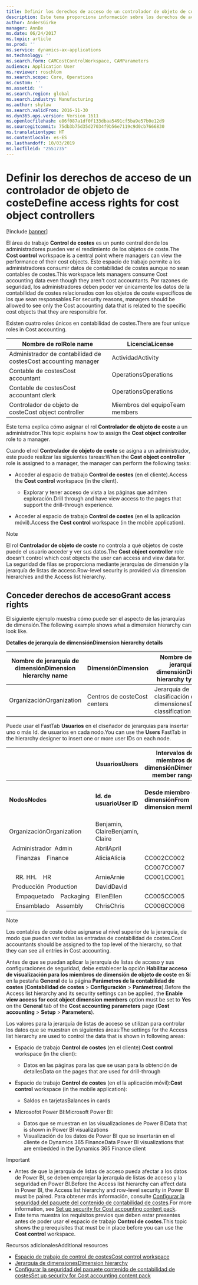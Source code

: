 ```yaml
---
title: Definir los derechos de acceso de un controlador de objeto de coste
description: Este tema proporciona información sobre los derechos de acceso para los controladores de objeto de coste.
author: AndersGirke
manager: AnnBe
ms.date: 06/24/2017
ms.topic: article
ms.prod: ''
ms.service: dynamics-ax-applications
ms.technology: ''
ms.search.form: CAMCostControlWorkspace, CAMParameters
audience: Application User
ms.reviewer: roschlom
ms.search.scope: Core, Operations
ms.custom: ''
ms.assetid: ''
ms.search.region: global
ms.search.industry: Manufacturing
ms.author: shylaw
ms.search.validFrom: 2016-11-30
ms.dyn365.ops.version: Version 1611
ms.openlocfilehash: e86f087a1df0f133dbaa5491cf5ba9e57b0e12d9
ms.sourcegitcommit: 75db3b75d35d27034f9b56e7119c9d0cb7666830
ms.translationtype: HT
ms.contentlocale: es-ES
ms.lasthandoff: 10/03/2019
ms.locfileid: "2551735"
---
```

# <a name="define-access-rights-for-cost-object-controllers"></a><span data-ttu-id="ef127-103">Definir los derechos de acceso de un controlador de objeto de coste</span><span class="sxs-lookup"><span data-stu-id="ef127-103">Define access rights for cost object controllers</span></span>

[!include [banner](../includes/banner.md)]

<span data-ttu-id="ef127-104">El área de trabajo **Control de costes** es un punto central donde los administradores pueden ver el rendimiento de los objetos de coste.</span><span class="sxs-lookup"><span data-stu-id="ef127-104">The **Cost control** workspace is a central point where managers can view the performance of their cost objects.</span></span> <span data-ttu-id="ef127-105">Este espacio de trabajo permite a los administradores consumir datos de contabilidad de costes aunque no sean contables de costes.</span><span class="sxs-lookup"><span data-stu-id="ef127-105">This workspace lets managers consume Cost accounting data even though they aren't cost accountants.</span></span> <span data-ttu-id="ef127-106">Por razones de seguridad, los administradores deben poder ver únicamente los datos de la contabilidad de costes relacionados con los objetos de coste específicos de los que sean responsables.</span><span class="sxs-lookup"><span data-stu-id="ef127-106">For security reasons, managers should be allowed to see only the Cost accounting data that is related to the specific cost objects that they are responsible for.</span></span>

<span data-ttu-id="ef127-107">Existen cuatro roles únicos en contabilidad de costes.</span><span class="sxs-lookup"><span data-stu-id="ef127-107">There are four unique roles in Cost accounting.</span></span>

| <span data-ttu-id="ef127-108">Nombre de rol</span><span class="sxs-lookup"><span data-stu-id="ef127-108">Role name</span></span>               | <span data-ttu-id="ef127-109">Licencia</span><span class="sxs-lookup"><span data-stu-id="ef127-109">License</span></span>      |
|-------------------------|--------------|
| <span data-ttu-id="ef127-110">Administrador de contabilidad de costes</span><span class="sxs-lookup"><span data-stu-id="ef127-110">Cost accounting manager</span></span> | <span data-ttu-id="ef127-111">Actividad</span><span class="sxs-lookup"><span data-stu-id="ef127-111">Activity</span></span>     |
| <span data-ttu-id="ef127-112">Contable de costes</span><span class="sxs-lookup"><span data-stu-id="ef127-112">Cost accountant</span></span>         | <span data-ttu-id="ef127-113">Operations</span><span class="sxs-lookup"><span data-stu-id="ef127-113">Operations</span></span>   |
| <span data-ttu-id="ef127-114">Contable de costes</span><span class="sxs-lookup"><span data-stu-id="ef127-114">Cost accountant clerk</span></span>   | <span data-ttu-id="ef127-115">Operations</span><span class="sxs-lookup"><span data-stu-id="ef127-115">Operations</span></span>   |
| <span data-ttu-id="ef127-116">Controlador de objeto de coste</span><span class="sxs-lookup"><span data-stu-id="ef127-116">Cost object controller</span></span>  | <span data-ttu-id="ef127-117">Miembros del equipo</span><span class="sxs-lookup"><span data-stu-id="ef127-117">Team members</span></span> |

<span data-ttu-id="ef127-118">Este tema explica cómo asignar el rol **Controlador de objeto de coste** a un administrador.</span><span class="sxs-lookup"><span data-stu-id="ef127-118">This topic explains how to assign the **Cost object controller** role to a manager.</span></span>

<span data-ttu-id="ef127-119">Cuando el rol **Controlador de objeto de coste** se asigna a un administrador, este puede realizar las siguientes tareas:</span><span class="sxs-lookup"><span data-stu-id="ef127-119">When the **Cost object controller** role is assigned to a manager, the manager can perform the following tasks:</span></span>

- <span data-ttu-id="ef127-120">Acceder al espacio de trabajo **Control de costes** (en el cliente).</span><span class="sxs-lookup"><span data-stu-id="ef127-120">Access the **Cost control** workspace (in the client).</span></span>

    - <span data-ttu-id="ef127-121">Explorar y tener acceso de vista a las páginas que admiten exploración.</span><span class="sxs-lookup"><span data-stu-id="ef127-121">Drill through and have view access to the pages that support the drill-through experience.</span></span>

- <span data-ttu-id="ef127-122">Acceder al espacio de trabajo **Control de costes** (en el la aplicación móvil).</span><span class="sxs-lookup"><span data-stu-id="ef127-122">Access the **Cost control** workspace (in the mobile application).</span></span>

> [!NOTE]
> <span data-ttu-id="ef127-123">El rol **Controlador de objeto de coste** no controla a qué objetos de coste puede el usuario acceder y ver sus datos.</span><span class="sxs-lookup"><span data-stu-id="ef127-123">The **Cost object controller** role doesn't control which cost objects the user can access and view data for.</span></span> <span data-ttu-id="ef127-124">La seguridad de filas se proporciona mediante jerarquías de dimensión y la jerarquía de listas de acceso.</span><span class="sxs-lookup"><span data-stu-id="ef127-124">Row-level security is provided via dimension hierarchies and the Access list hierarchy.</span></span>

## <a name="grant-access-rights"></a><span data-ttu-id="ef127-125">Conceder derechos de acceso</span><span class="sxs-lookup"><span data-stu-id="ef127-125">Grant access rights</span></span>
<span data-ttu-id="ef127-126">El siguiente ejemplo muestra cómo puede ser el aspecto de las jerarquías de dimensión.</span><span class="sxs-lookup"><span data-stu-id="ef127-126">The following example shows what a dimension hierarchy can look like.</span></span>

<span data-ttu-id="ef127-127">**Detalles de jerarquía de dimensión**</span><span class="sxs-lookup"><span data-stu-id="ef127-127">**Dimension hierarchy details**</span></span>

| <span data-ttu-id="ef127-128">Nombre de jerarquía de dimensión</span><span class="sxs-lookup"><span data-stu-id="ef127-128">Dimension hierarchy name</span></span> | <span data-ttu-id="ef127-129">Dimensión</span><span class="sxs-lookup"><span data-stu-id="ef127-129">Dimension</span></span>    | <span data-ttu-id="ef127-130">Nombre de tipo de jerarquía de dimensión</span><span class="sxs-lookup"><span data-stu-id="ef127-130">Dimension hierarchy type name</span></span>      | <span data-ttu-id="ef127-131">Jerarquía de listas de acceso</span><span class="sxs-lookup"><span data-stu-id="ef127-131">Access list hierarchy</span></span> |
|--------------------------|--------------|------------------------------------|-----------------------|
| <span data-ttu-id="ef127-132">Organización</span><span class="sxs-lookup"><span data-stu-id="ef127-132">Organization</span></span>             | <span data-ttu-id="ef127-133">Centros de coste</span><span class="sxs-lookup"><span data-stu-id="ef127-133">Cost centers</span></span> | <span data-ttu-id="ef127-134">Jerarquía de clasificación de dimensiones</span><span class="sxs-lookup"><span data-stu-id="ef127-134">Dimension classification hierarchy</span></span> | <span data-ttu-id="ef127-135">**Sí**</span><span class="sxs-lookup"><span data-stu-id="ef127-135">**Yes**</span></span>               |

<span data-ttu-id="ef127-136">Puede usar el FastTab **Usuarios** en el diseñador de jerarquías para insertar uno o más Id. de usuarios en cada nodo.</span><span class="sxs-lookup"><span data-stu-id="ef127-136">You can use the **Users** FastTab in the hierarchy designer to insert one or more user IDs on each node.</span></span>

|                                   | <span data-ttu-id="ef127-137">Usuarios</span><span class="sxs-lookup"><span data-stu-id="ef127-137">Users</span></span>            | <span data-ttu-id="ef127-138">Intervalos de miembros de dimensión</span><span class="sxs-lookup"><span data-stu-id="ef127-138">Dimension member ranges</span></span>   |                         |
|-----------------------------------|------------------|---------------------------|-------------------------|
| <span data-ttu-id="ef127-139">**Nodos**</span><span class="sxs-lookup"><span data-stu-id="ef127-139">**Nodes**</span></span>                         | <span data-ttu-id="ef127-140">**Id. de usuario**</span><span class="sxs-lookup"><span data-stu-id="ef127-140">**User ID**</span></span>      | <span data-ttu-id="ef127-141">**Desde miembro de dimensión**</span><span class="sxs-lookup"><span data-stu-id="ef127-141">**From dimension member**</span></span> | <span data-ttu-id="ef127-142">**Hasta miembro de dimensión**</span><span class="sxs-lookup"><span data-stu-id="ef127-142">**To dimension member**</span></span> |
| <span data-ttu-id="ef127-143">Organización</span><span class="sxs-lookup"><span data-stu-id="ef127-143">Organization</span></span>                      | <span data-ttu-id="ef127-144">Benjamin, Claire</span><span class="sxs-lookup"><span data-stu-id="ef127-144">Benjamin, Claire</span></span> |                           |                         |
| <span data-ttu-id="ef127-145">&nbsp;&nbsp;Administrador</span><span class="sxs-lookup"><span data-stu-id="ef127-145">&nbsp;&nbsp;Admin</span></span>                 | <span data-ttu-id="ef127-146">Abril</span><span class="sxs-lookup"><span data-stu-id="ef127-146">April</span></span>            |                           |                         |
| <span data-ttu-id="ef127-147">&nbsp;&nbsp;&nbsp;&nbsp;Finanzas</span><span class="sxs-lookup"><span data-stu-id="ef127-147">&nbsp;&nbsp;&nbsp;&nbsp;Finance</span></span>   | <span data-ttu-id="ef127-148">Alicia</span><span class="sxs-lookup"><span data-stu-id="ef127-148">Alicia</span></span>           | <span data-ttu-id="ef127-149">CC002</span><span class="sxs-lookup"><span data-stu-id="ef127-149">CC002</span></span>                     | <span data-ttu-id="ef127-150">CC003</span><span class="sxs-lookup"><span data-stu-id="ef127-150">CC003</span></span>                   |
|                                   |                  | <span data-ttu-id="ef127-151">CC007</span><span class="sxs-lookup"><span data-stu-id="ef127-151">CC007</span></span>                     | <span data-ttu-id="ef127-152">CC007</span><span class="sxs-lookup"><span data-stu-id="ef127-152">CC007</span></span>                   |
| <span data-ttu-id="ef127-153">&nbsp;&nbsp;&nbsp;&nbsp;RR. HH.</span><span class="sxs-lookup"><span data-stu-id="ef127-153">&nbsp;&nbsp;&nbsp;&nbsp;HR</span></span>        | <span data-ttu-id="ef127-154">Arnie</span><span class="sxs-lookup"><span data-stu-id="ef127-154">Arnie</span></span>            | <span data-ttu-id="ef127-155">CC001</span><span class="sxs-lookup"><span data-stu-id="ef127-155">CC001</span></span>                     | <span data-ttu-id="ef127-156">CC001</span><span class="sxs-lookup"><span data-stu-id="ef127-156">CC001</span></span>                   |
| <span data-ttu-id="ef127-157">&nbsp;&nbsp;Producción</span><span class="sxs-lookup"><span data-stu-id="ef127-157">&nbsp;&nbsp;Production</span></span>            | <span data-ttu-id="ef127-158">David</span><span class="sxs-lookup"><span data-stu-id="ef127-158">David</span></span>            |                           |                         |
| <span data-ttu-id="ef127-159">&nbsp;&nbsp;&nbsp;&nbsp;Empaquetado</span><span class="sxs-lookup"><span data-stu-id="ef127-159">&nbsp;&nbsp;&nbsp;&nbsp;Packaging</span></span> | <span data-ttu-id="ef127-160">Ellen</span><span class="sxs-lookup"><span data-stu-id="ef127-160">Ellen</span></span>            | <span data-ttu-id="ef127-161">CC005</span><span class="sxs-lookup"><span data-stu-id="ef127-161">CC005</span></span>                     | <span data-ttu-id="ef127-162">CC005</span><span class="sxs-lookup"><span data-stu-id="ef127-162">CC005</span></span>                   |
| <span data-ttu-id="ef127-163">&nbsp;&nbsp;&nbsp;&nbsp;Ensamblado</span><span class="sxs-lookup"><span data-stu-id="ef127-163">&nbsp;&nbsp;&nbsp;&nbsp;Assembly</span></span>  | <span data-ttu-id="ef127-164">Chris</span><span class="sxs-lookup"><span data-stu-id="ef127-164">Chris</span></span>            | <span data-ttu-id="ef127-165">CC006</span><span class="sxs-lookup"><span data-stu-id="ef127-165">CC006</span></span>                     | <span data-ttu-id="ef127-166">CC006</span><span class="sxs-lookup"><span data-stu-id="ef127-166">CC006</span></span>                   |

> [!NOTE]
> <span data-ttu-id="ef127-167">Los contables de coste debe asignarse al nivel superior de la jerarquía, de modo que puedan ver todas las entradas de contabilidad de costes.</span><span class="sxs-lookup"><span data-stu-id="ef127-167">Cost accountants should be assigned to the top level of the hierarchy, so that they can see all entries in Cost accounting.</span></span>

<span data-ttu-id="ef127-168">Antes de que se puedan aplicar la jerarquía de listas de acceso y sus configuraciones de seguridad, debe establecer la opción **Habilitar acceso de visualización para los miembros de dimensión de objeto de coste** en **Sí** en la pestaña **General** de la página **Parámetros de la contabilidad de costes** (**Contabilidad de costes** > **Configuración** > **Parámetros**).</span><span class="sxs-lookup"><span data-stu-id="ef127-168">Before the Access list hierarchy and its security settings can be applied, the **Enable view access for cost object dimension members** option must be set to **Yes** on the **General** tab of the **Cost accounting parameters** page (**Cost accounting** > **Setup** > **Parameters**).</span></span>

<span data-ttu-id="ef127-169">Los valores para la jerarquía de listas de acceso se utilizan para controlar los datos que se muestran en siguientes áreas:</span><span class="sxs-lookup"><span data-stu-id="ef127-169">The settings for the Access list hierarchy are used to control the data that is shown in following areas:</span></span>

- <span data-ttu-id="ef127-170">Espacio de trabajo **Control de costes** (en el cliente):</span><span class="sxs-lookup"><span data-stu-id="ef127-170">**Cost control** workspace (in the client):</span></span>

    - <span data-ttu-id="ef127-171">Datos en las páginas para las que se usan para la obtención de detalles</span><span class="sxs-lookup"><span data-stu-id="ef127-171">Data on the pages that are used for drill-through</span></span>

- <span data-ttu-id="ef127-172">Espacio de trabajo **Control de costes** (en el la aplicación móvil):</span><span class="sxs-lookup"><span data-stu-id="ef127-172">**Cost control** workspace (in the mobile application):</span></span>

    - <span data-ttu-id="ef127-173">Saldos en tarjetas</span><span class="sxs-lookup"><span data-stu-id="ef127-173">Balances in cards</span></span>

- <span data-ttu-id="ef127-174">Microsofot Power BI:</span><span class="sxs-lookup"><span data-stu-id="ef127-174">Microsoft Power BI:</span></span>

    - <span data-ttu-id="ef127-175">Datos que se muestran en las visualizaciones de Power BI</span><span class="sxs-lookup"><span data-stu-id="ef127-175">Data that is shown in Power BI visualizations</span></span>
    - <span data-ttu-id="ef127-176">Visualización de los datos de Power BI que se insertarán en el cliente de Dynamics 365 Finance</span><span class="sxs-lookup"><span data-stu-id="ef127-176">Data Power BI visualizations that are embedded in the Dynamics 365 Finance client</span></span>

> [!IMPORTANT]
> - <span data-ttu-id="ef127-177">Antes de que la jerarquía de listas de acceso pueda afectar a los datos de Power BI, se deben emparejar la jerarquía de listas de acceso y la seguridad en Power BI.</span><span class="sxs-lookup"><span data-stu-id="ef127-177">Before the Access list hierarchy can affect data in Power BI, the Access list hierarchy and row-level security in Power BI must be paired.</span></span> <span data-ttu-id="ef127-178">Para obtener más información, consulte [Configurar la seguridad del paquete del contenido de contabilidad de costes](../../dev-itpro/analytics/setup-security-cost-accounting-content-pack.md).</span><span class="sxs-lookup"><span data-stu-id="ef127-178">For more information, see [Set up security for Cost accounting content pack](../../dev-itpro/analytics/setup-security-cost-accounting-content-pack.md).</span></span>
> - <span data-ttu-id="ef127-179">Este tema muestra los requisitos previos que deben estar presentes antes de poder usar el espacio de trabajo **Control de costes**.</span><span class="sxs-lookup"><span data-stu-id="ef127-179">This topic shows the prerequisites that must be in place before you can use the **Cost control** workspace.</span></span>

<span data-ttu-id="ef127-180">Recursos adicionales</span><span class="sxs-lookup"><span data-stu-id="ef127-180">Additional resources</span></span>

- [<span data-ttu-id="ef127-181">Espacio de trabajo de control de costes</span><span class="sxs-lookup"><span data-stu-id="ef127-181">Cost control workspace</span></span>](cost-control-workspace.md)
- [<span data-ttu-id="ef127-182">Jerarquía de dimensiones</span><span class="sxs-lookup"><span data-stu-id="ef127-182">Dimension hierarchy</span></span>](dimension-hierarchy.md)
- [<span data-ttu-id="ef127-183">Configurar la seguridad del paquete contenido de contabilidad de costes</span><span class="sxs-lookup"><span data-stu-id="ef127-183">Set up security for Cost accounting content pack</span></span>](../../dev-itpro/analytics/setup-security-cost-accounting-content-pack.md)
